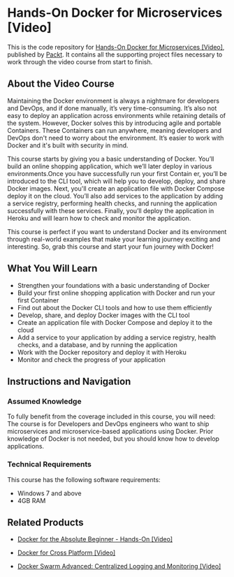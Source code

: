 # Hands-On Docker for Microservices [Video]
This is the code repository for [Hands-On Docker for Microservices [Video]](https://www.packtpub.com/application-development/hands-docker-microservices-video?utm_source=github&utm_medium=repository&utm_campaign=9781788999960), published by [Packt](https://www.packtpub.com/?utm_source=github). It contains all the supporting project files necessary to work through the video course from start to finish.
## About the Video Course
Maintaining the Docker environment is always a nightmare for developers and DevOps, and if done manually, it’s very time-consuming. It’s also not easy to deploy an application across environments while retaining details of the system. However, Docker solves this by introducing agile and portable Containers. These Containers can run anywhere, meaning developers and DevOps don't need to worry about the environment. It’s easier to work with Docker and it's built with security in mind. 

This course starts by giving you a basic understanding of Docker. You’ll build an online shopping application, which we’ll later deploy in various environments.Once you have successfully run your first Contain
er, you’ll be introduced to the CLI tool, which will help you to develop, deploy, and share Docker images. 
Next, you'll create an application file with Docker Compose deploy it on the cloud. You’ll also add services to the application by adding a service registry, performing health checks, and running the application successfully with these services. Finally, you’ll deploy the application in Heroku and will learn how to check and monitor the application.

This course is perfect if you want to understand Docker and its environment through real-world examples that make your learning journey exciting and interesting. So, grab this course and start your fun journey with Docker!

<H2>What You Will Learn</H2>
<DIV class=book-info-will-learn-text>
<UL>
<LI>Strengthen your foundations with a basic understanding of Docker 
<LI>Build your first online shopping application with Docker and run your first Container 
<LI>Find out about the Docker CLI tools and how to use them efficiently 
<LI>Develop, share, and deploy Docker images with the CLI tool 
<LI>Create an application file with Docker Compose and deploy it to the cloud
 
<LI>Add a service to your application by adding a service registry, health checks, and a database, and by running the application
<LI>Work with the Docker repository and deploy it with Heroku 
<LI>Monitor and check the progress of your application </LI></UL></DIV>

## Instructions and Navigation
### Assumed Knowledge
To fully benefit from the coverage included in this course, you will need:<br/>
The course is for Developers and DevOps engineers who want to ship microservices and microservice-based applications using Docker. Prior knowledge of Docker is not needed, but you should know how to develop applications.
### Technical Requirements
This course has the following software requirements:<br/>
- Windows 7 and above
- 4GB RAM

## Related Products
* [Docker for the Absolute Beginner - Hands-On [Video]](https://www.packtpub.com/application-development/docker-absolute-beginner-hands-video?utm_source=github&utm_medium=repository&utm_campaign=9781788991315)

* [Docker for Cross Platform [Video]](https://www.packtpub.com/virtualization-and-cloud/docker-cross-platform-video?utm_source=github&utm_medium=repository&utm_campaign=9781788395069)

* [Docker Swarm Advanced: Centralized Logging and Monitoring [Video]](https://www.packtpub.com/virtualization-and-cloud/docker-swarm-advanced-centralized-logging-and-monitoring-video?utm_source=github&utm_medium=repository&utm_campaign=9781788395854)

